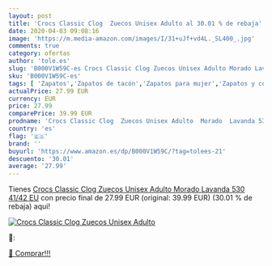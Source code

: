 ```yaml
---
layout: post
title: 'Crocs Classic Clog  Zuecos Unisex Adulto al 30.01 % de rebaja'
date: 2020-04-03 09:08:16
image: 'https://m.media-amazon.com/images/I/31+uJf+vd4L._SL400_.jpg'
comments: true
category: ofertas
author: 'tole.es'
slug: 'B000V1W59C-es Crocs Classic Clog Zuecos Unisex Adulto Morado Lavanda 530...'
sku: 'B000V1W59C-es'
tags: [ 'Zapatos','Zapatos de tacón','Zapatos para mujer','Zapatos y complementos','zuecos', ]
actualPrice: 27.99 EUR
currency: EUR
price: 27.99
comparePrice: 39.99 EUR
prodname: 'Crocs Classic Clog  Zuecos Unisex Adulto  Morado  Lavanda 530   41/42 EU'
country: 'es'
flag: '🇪🇸'
brand: ''
buyurl: 'https://www.amazon.es/dp/B000V1W59C/?tag=tolees-21'
descuento: '30.01'
average: '27.99'
---
```


Tienes [Crocs Classic Clog  Zuecos Unisex Adulto  Morado  Lavanda 530   41/42 EU](https://www.amazon.es/dp/B000V1W59C/?tag=tolees-21) con precio final de  27.99 EUR (original: 39.99 EUR) (30.01 %  de rebaja) aqui!

[![Crocs Classic Clog  Zuecos Unisex Adulto](https://m.media-amazon.com/images/I/31+uJf+vd4L._SL400_.jpg)](https://www.amazon.es/dp/B000V1W59C/?tag=tolees-21)

🔎:


[🛒 Comprar!!!](https://www.amazon.es/dp/B000V1W59C/?tag=tolees-21)
